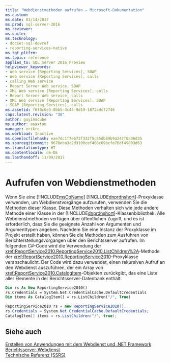 ```yaml
---
title: "Webdienstmethoden aufrufen – Microsoft-Dokumentation"
ms.custom: 
ms.date: 03/14/2017
ms.prod: sql-server-2016
ms.reviewer: 
ms.suite: 
ms.technology:
- docset-sql-devref
- reporting-services-native
ms.tgt_pltfrm: 
ms.topic: reference
applies_to: SQL Server 2016 Preview
helpviewer_keywords:
- Web service [Reporting Services], SOAP
- Web service [Reporting Services], calls
- calling Web service
- Report Server Web service, SOAP
- XML Web service [Reporting Services], calls
- Report Server Web service, calls
- XML Web service [Reporting Services], SOAP
- SOAP [Reporting Services], calls
ms.assetid: f6f0c6e3-8bb5-4c44-9d19-1872edc72746
caps.latest.revision: "38"
author: guyinacube
ms.author: asaxton
manager: erikre
ms.workload: Inactive
ms.openlocfilehash: eae7dc1f7e673f332f5c85db89b9a247f0a36d35
ms.sourcegitcommit: 9678eba3c2d3100cef408c69bcfe76df49803d63
ms.translationtype: HT
ms.contentlocale: de-DE
ms.lasthandoff: 11/09/2017
---
```

# <a name="calling-web-service-methods"></a>Aufrufen von Webdienstmethoden
  Wenn Sie eine [!INCLUDE[msCoName](../../../includes/msconame-md.md)] [!INCLUDE[dnprdnshort](../../../includes/dnprdnshort-md.md)]-Proxyklasse verwenden, um Webdienstvorgänge aufzurufen, verwenden Sie die Methoden dieser Klasse. Diese Methoden verhalten sich wie jede andere Methode einer Klasse in der [!INCLUDE[dnprdnshort](../../../includes/dnprdnshort-md.md)]-Klassenbibliothek. Alle Webdienstmethoden verfügen über öffentlichen Zugriff, und es ist erforderlich, dass Sie die geeignete Anzahl von Argumenten und Argumenttypen angeben. Nachdem Sie eine Instanz der Proxyklasse im Projekt erstellt haben, können Sie die Methoden zum Ausführen von Berichterstellungsvorgängen über den Berichtsserver aufrufen. Im folgenden C#-Code wird die Verwendung der <xref:ReportService2010.ReportingService2010.ListChildren%2A>-Methode der <xref:ReportService2010.ReportingService2010>-Proxyklasse veranschaulicht. Der Code wird dazu verwendet, einen rekursiven Aufruf an den Webdienst auszuführen, der ein Array von <xref:ReportService2010.CatalogItem>-Objekten zurückgibt, das eine Liste aller Elemente in der Berichtsserver-Datenbank enthält:  
  
```vb  
Dim rs As New ReportingService2010()  
rs.Credentials = System.Net.CredentialCache.DefaultCredentials  
Dim items As CatalogItem() = rs.ListChildren("/", True)  
```  
  
```csharp  
ReportingService2010 rs = new ReportingService2010();  
rs.Credentials = System.Net.CredentialCache.DefaultCredentials;  
CatalogItem[] items = rs.ListChildren("/", true);  
```  
  
## <a name="see-also"></a>Siehe auch  
 [Erstellen von Anwendungen mit dem Webdienst und .NET Framework](../../../reporting-services/report-server-web-service/net-framework/building-applications-using-the-web-service-and-the-net-framework.md)   
 [Berichtsserver-Webdienst](../../../reporting-services/report-server-web-service/report-server-web-service.md)   
 [Technische Referenz (SSRS)](../../../reporting-services/technical-reference-ssrs.md)  
  
  
